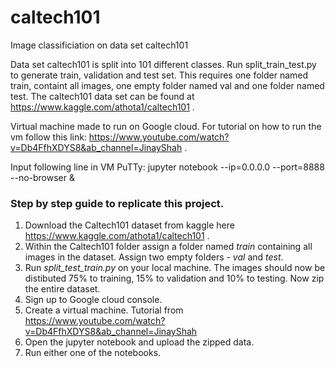 # caltech101
Image classificiation on data set caltech101

Data set caltech101 is split into 101 different classes. Run split_train_test.py to generate train, validation and test set. This requires one folder named train, containt all images, one empty folder named val and one folder named test.
The caltech101 data set can be found at https://www.kaggle.com/athota1/caltech101 .

Virtual machine made to run on Google cloud. For tutorial on how to run the vm follow this link: https://www.youtube.com/watch?v=Db4FfhXDYS8&ab_channel=JinayShah .

Input following line in VM PuTTy: jupyter notebook --ip=0.0.0.0 --port=8888 --no-browser &

### Step by step guide to replicate this project. ###

1. Download the Caltech101 dataset from kaggle here https://www.kaggle.com/athota1/caltech101 .
2. Within the Caltech101 folder assign a folder named *train* containing all images in the dataset. Assign two empty folders - *val* and *test*.
3. Run *split_test_train.py* on your local machine. The images should now be distibuted 75% to training, 15% to validation and 10% to testing. Now zip the entire dataset.
4. Sign up to Google cloud console.
5. Create a virtual machine. Tutorial from https://www.youtube.com/watch?v=Db4FfhXDYS8&ab_channel=JinayShah
6. Open the jupyter notebook and upload the zipped data.
7. Run either one of the notebooks.